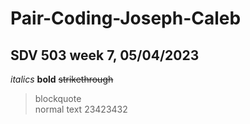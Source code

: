 # Pair-Coding-Joseph-Caleb<br>
## SDV 503 week 7, 05/04/2023<br>
*italics*
**bold**
~~strikethrough~~<br>
> blockquote<br>
normal text  23423432